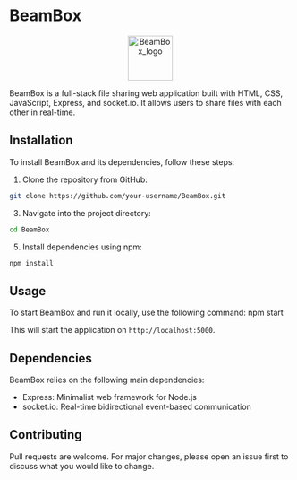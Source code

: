 # BeamBox
<p align="center">
  <img src="https://github.com/user-attachments/assets/7cf5d707-7319-447d-9e15-c490e050c1aa" alt="BeamBox_logo" height="80">
</p>

BeamBox is a full-stack file sharing web application built with HTML, CSS, JavaScript, Express, and socket.io. It allows users to share files with each other in real-time.

## Installation

To install BeamBox and its dependencies, follow these steps:

1. Clone the repository from GitHub:
```bash
git clone https://github.com/your-username/BeamBox.git
```
3. Navigate into the project directory:
```bash
cd BeamBox
```
5. Install dependencies using npm:
```bash
npm install
```

## Usage

To start BeamBox and run it locally, use the following command:
npm start

This will start the application on `http://localhost:5000`.

## Dependencies

BeamBox relies on the following main dependencies:
- Express: Minimalist web framework for Node.js
- socket.io: Real-time bidirectional event-based communication

## Contributing

Pull requests are welcome. For major changes, please open an issue first to discuss what you would like to change.
